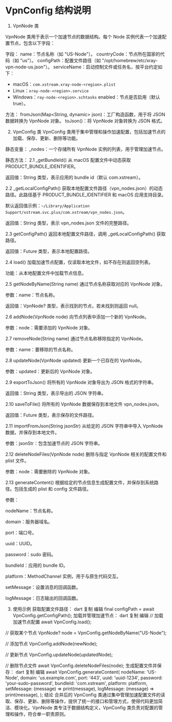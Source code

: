 # VpnConfig 结构说明

1. VpnNode 类

VpnNode 类用于表示一个加速节点的数据结构。每个 Node 实例代表一个加速配置节点，包含以下字段：

字段：
name：节点名称（如 "US-Node"）。
countryCode：节点所在国家的代码（如 "us"）。
configPath：配置文件路径（如 "/opt/homebrew/etc/xray-vpn-node-us.json"）。
serviceName：启动控制文件或任务名，按平台约定如下：
  - macOS：`com.xstream.xray-node-<region>.plist`
  - Linux：`xray-node-<region>.service`
  - Windows：`ray-node-<region>.schtasks`
enabled：节点是否启用（默认 true）。

方法：
fromJson(Map<String, dynamic> json)：工厂构造函数，用于将 JSON 数据转换为 VpnNode 对象。
toJson()：将 VpnNode 对象转换为 JSON 格式。

2. VpnConfig 类
VpnConfig 类用于集中管理和操作加速配置，包括加速节点的加载、保存、更新、删除等功能。

静态变量：
_nodes：一个存储所有 VpnNode 实例的列表，用于管理加速节点。

静态方法：
2.1 _getBundleId()
从 macOS 配置文件中动态获取 PRODUCT_BUNDLE_IDENTIFIER。

返回值：String 类型，表示应用的 bundle id（默认 com.xstream）。

2.2 _getLocalConfigPath()
获取本地配置文件路径（vpn_nodes.json）的动态路径。此路径基于 PRODUCT_BUNDLE_IDENTIFIER 和 macOS 应用支持目录。

默认返回值示例：`~/Library/Application Support/xstream.svc.plus/com.xstream/vpn_nodes.json`。

返回值：String 类型，表示 vpn_nodes.json 文件的完整路径。

2.3 getConfigPath()
返回本地配置文件路径，调用 _getLocalConfigPath() 获取路径。

返回值：Future<String> 类型，表示本地配置路径。

2.4 load()
加载加速节点配置，仅读取本地文件，如不存在则返回空列表。

功能：从本地配置文件中加载节点信息。

2.5 getNodeByName(String name)
通过节点名称获取对应的 VpnNode 对象。

参数：name：节点名称。

返回值：VpnNode? 类型，表示找到的节点，若未找到则返回 null。

2.6 addNode(VpnNode node)
向节点列表中添加一个新的 VpnNode。

参数：node：需要添加的 VpnNode 对象。

2.7 removeNode(String name)
通过节点名称移除指定的 VpnNode。

参数：name：要移除的节点名称。

2.8 updateNode(VpnNode updated)
更新一个已存在的 VpnNode。

参数：updated：更新后的 VpnNode 对象。

2.9 exportToJson()
将所有的 VpnNode 对象导出为 JSON 格式的字符串。

返回值：String 类型，表示导出的 JSON 字符串。

2.10 saveToFile()
将所有的 VpnNode 数据保存到本地文件 vpn_nodes.json。

返回值：Future<String> 类型，表示保存的文件路径。

2.11 importFromJson(String jsonStr)
从给定的 JSON 字符串中导入 VpnNode 数据，并保存到本地文件。

参数：jsonStr：包含加速节点的 JSON 字符串。

2.12 deleteNodeFiles(VpnNode node)
删除与指定 VpnNode 相关的配置文件和 plist 文件。

参数：node：需要删除的 VpnNode 对象。

2.13 generateContent()
根据给定的节点信息生成配置文件，并保存到系统路径。包括生成的 plist 和 config 文件路径。

参数：

nodeName：节点名称。

domain：服务器域名。

port：端口号。

uuid：UUID。

password：sudo 密码。

bundleId：应用的 bundle ID。

platform：MethodChannel 实例，用于与原生代码交互。

setMessage：设置消息的回调函数。

logMessage：日志输出的回调函数。

3. 使用示例
获取配置文件路径：
dart
复制
编辑
final configPath = await VpnConfig.getConfigPath();
加载并管理加速节点：
dart
复制
编辑
// 加载加速节点配置
await VpnConfig.load();

// 获取某个节点
VpnNode? node = VpnConfig.getNodeByName("US-Node");

// 添加节点
VpnConfig.addNode(newNode);

// 更新节点
VpnConfig.updateNode(updatedNode);

// 删除节点文件
await VpnConfig.deleteNodeFiles(node);
生成配置文件并保存：
dart
复制
编辑
await VpnConfig.generateContent(
  nodeName: 'US-Node',
  domain: 'us.example.com',
  port: '443',
  uuid: 'uuid-1234',
  password: 'your-sudo-password',
  bundleId: 'com.xstream',
  platform: platform,
  setMessage: (message) => print(message),
  logMessage: (message) => print(message),
);
结论
合并后的 VpnConfig 类通过集中管理加速配置文件的读取、保存、更新、删除等操作，提供了统一的接口和管理方式，使得代码更加简洁、模块化。VpnNode 类专注于数据结构定义，VpnConfig 类负责对配置的管理和操作，符合单一职责原则。

